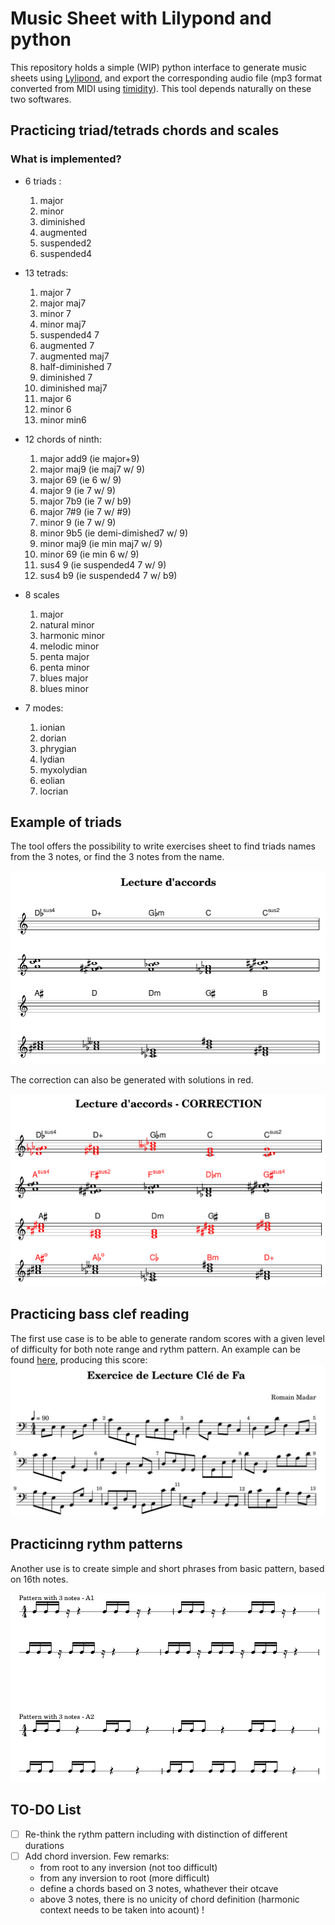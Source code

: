 # Music Sheet with Lilypond and python

This repository holds a simple (WIP) python interface to generate music sheets using [Lylipond](http://lilypond.org/),
and export the corresponding audio file (mp3 format converted from MIDI using [timidity](https://launchpad.net/ubuntu/hirsute/+package/timidity)). This tool depends naturally on these two softwares.

## Practicing triad/tetrads chords and scales 

### What is implemented?

- 6 triads :
   1. major
   1. minor
   1. diminished
   1. augmented
   1. suspended2
   1. suspended4

- 13 tetrads:
   1. major 7
   2. major maj7
   3. minor 7
   4. minor maj7
   5. suspended4 7
   6. augmented 7
   8. augmented maj7
   9. half-diminished 7
   9. diminished 7
   10. diminished maj7
   11. major 6
   12. minor 6
   13. minor min6

- 12 chords of ninth:
   1. major add9 (ie major+9)
   2. major maj9 (ie maj7 w/ 9)
   3. major 69 (ie 6 w/ 9)
   4. major 9  (ie 7 w/ 9)
   5. major 7b9 (ie 7 w/ b9)
   6. major 7#9 (ie 7 w/ #9)
   7. minor 9 (ie 7 w/ 9)
   8. minor 9b5 (ie demi-dimished7 w/ 9)
   9. minor maj9 (ie min maj7 w/ 9)
   10. minor 69 (ie min 6 w/ 9)
   11. sus4 9 (ie suspended4 7 w/ 9)
   12. sus4 b9 (ie suspended4 7 w/ b9)

- 8 scales
   1. major
   2. natural minor
   3. harmonic minor
   4. melodic minor
   5. penta major
   6. penta minor
   7. blues major
   8. blues minor

- 7 modes:
   1. ionian
   2. dorian
   3. phrygian
   4. lydian
   5. myxolydian
   6. eolian
   7. locrian
 



## Example of triads

The tool offers the possibility to write exercises sheet to find triads names from the 3 notes, or find the 3 notes from the name.

![image](harmony/chords_examples.png)

The correction can also be generated with solutions in red.

![image](harmony/chords_correction_example.png)

## Practicing bass clef reading

The first use case is to be able to generate random scores with a given level of difficulty for both note range and rythm pattern.
An example can be found [here](exercise-reading/example_random_score.py), producing this score:
![image](reading-bass/example.jpg)

## Practicinng rythm patterns

Another use is to create simple and short phrases from basic pattern, based on 16th notes.

![image](reading-rythm/eg.png)

## TO-DO List

 - [ ] Re-think the rythm pattern including with distinction of different durations
 - [ ] Add chord inversion. Few remarks:
    + from root to any inversion (not too difficult)
    + from any inversion to root (more difficult)
    + define a chords based on 3 notes, whathever their otcave
    + above 3 notes, there is no unicity of chord definition (harmonic context needs to be taken into acount) !


